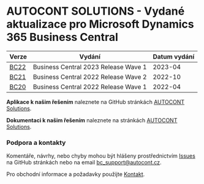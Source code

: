 # AUTOCONT SOLUTIONS - Vydané aktualizace pro Microsoft Dynamics 365 Business Central

|Verze  |Vydání  |Datum vydání  |
|---------|---------|---------|
|[BC22](Changes/BC22/Updates-bc22.md) |Business Central 2023 Release Wave 1 |2023-04 |
|[BC21](Changes/BC21/Updates-bc21.md) |Business Central 2022 Release Wave 2 |2022-10 |
|[BC20](Changes/BC20/Updates-bc20.md) |Business Central 2022 Release Wave 1 |2022-04 |

**Aplikace k našim řešením** naleznete na GitHub stránkách [AUTOCONT Solutions](https://github.com/AutoContCZ/AC-Solutions).

**Dokumentaci k našim řešením** naleznete na stránkách [AUTOCONT Solutions](https://www.acdynamics365.cz/docs/en-us/dynamics365/business-central/AC-Solutions/ac-solutions.html).

### Podpora a kontakty  

Komentáře, návrhy, nebo chyby mohou být hlášeny prostřednictvím [Issues](https://github.com/AutoContCZ/AC-Solutions/issues) na GitHub stránkách nebo na email [bc_support@autocont.cz](mailto:bc_support@autocont.cz).  

Pro obchodní informace a požadavky použijte [Kontakt](https://www.acdynamics365.cz/kontakt).
